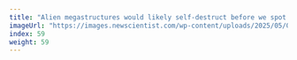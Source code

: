```yaml
---
title: "Alien megastructures would likely self-destruct before we spot them"
imageUrl: "https://images.newscientist.com/wp-content/uploads/2025/05/09162806/SEI_250576334.jpg?width=788"
index: 59
weight: 59
---
```

